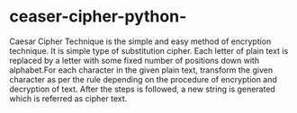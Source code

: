 # ceaser-cipher-python-
Caesar Cipher Technique is the simple and easy method of encryption technique.  It is simple type of substitution cipher.  Each letter of plain text is replaced by a letter with some fixed number of positions down with alphabet.For each character in the given plain text, transform the given character as per the rule depending on the procedure of encryption and decryption of text.  After the steps is followed, a new string is generated which is referred as cipher text.
